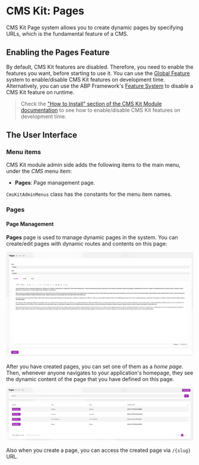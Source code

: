 # CMS Kit: Pages

CMS Kit Page system allows you to create dynamic pages by specifying URLs, which is the fundamental feature of a CMS.

## Enabling the Pages Feature

By default, CMS Kit features are disabled. Therefore, you need to enable the features you want, before starting to use it. You can use the [Global Feature](../../framework/infrastructure/global-features.md) system to enable/disable CMS Kit features on development time. Alternatively, you can use the ABP Framework's [Feature System](../../framework/infrastructure/features.md) to disable a CMS Kit feature on runtime.

> Check the ["How to Install" section of the CMS Kit Module documentation](index.md#how-to-install) to see how to enable/disable CMS Kit features on development time.

## The User Interface

### Menu items

CMS Kit module admin side adds the following items to the main menu, under the *CMS* menu item:

* **Pages**: Page management page.

`CmsKitAdminMenus` class has the constants for the menu item names.

### Pages

#### Page Management

**Pages** page is used to manage dynamic pages in the system. You can create/edit pages with dynamic routes and contents on this page:

![pages-edit](../../images/cmskit-module-pages-edit.png)

After you have created pages, you can set one of them as a *home page*. Then, whenever anyone navigates to your application's homepage, they see the dynamic content of the page that you have defined on this page.

![pages-page](../../images/cmskit-module-pages-page.png)

Also when you create a page, you can access the created page via `/{slug}` URL.

